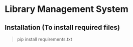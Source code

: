 # Library Management System

## Installation (To install required files)
>    pip install requirements.txt


